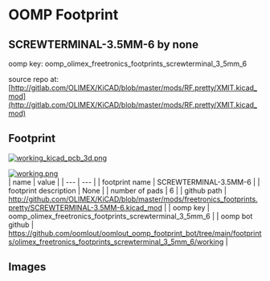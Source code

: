 # OOMP Footprint  
## SCREWTERMINAL-3.5MM-6  by none  
  
oomp key: oomp_olimex_freetronics_footprints_screwterminal_3_5mm_6  
  
source repo at: [http://gitlab.com/OLIMEX/KiCAD/blob/master/mods/RF.pretty/XMIT.kicad_mod](http://gitlab.com/OLIMEX/KiCAD/blob/master/mods/RF.pretty/XMIT.kicad_mod)  
## Footprint  
  
[![working_kicad_pcb_3d.png](working_kicad_pcb_3d_600.png)](working_kicad_pcb_3d.png)  
  
[![working.png](working_600.png)](working.png)  
| name | value | 
| --- | --- | 
| footprint name | SCREWTERMINAL-3.5MM-6 | 
| footprint description | None | 
| number of pads | 6 | 
| github path | http://github.com/OLIMEX/KiCAD/blob/master/mods/freetronics_footprints.pretty/SCREWTERMINAL-3.5MM-6.kicad_mod | 
| oomp key | oomp_olimex_freetronics_footprints_screwterminal_3_5mm_6 | 
| oomp bot github | https://github.com/oomlout/oomlout_oomp_footprint_bot/tree/main/footprints/olimex_freetronics_footprints_screwterminal_3_5mm_6/working | 
## Images  
